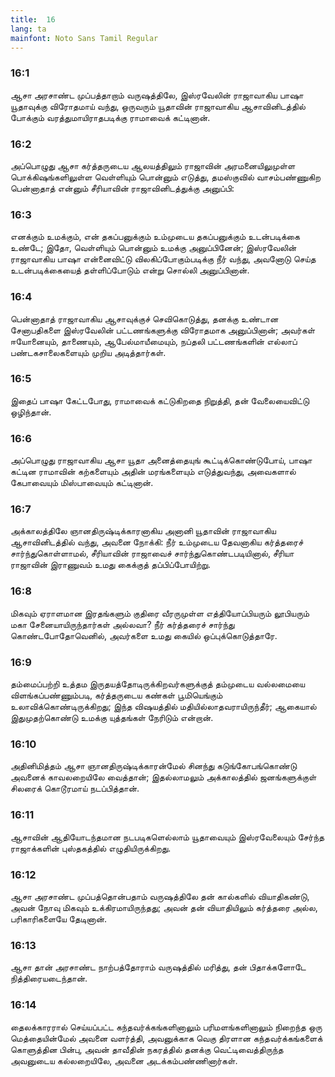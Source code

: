 ```yaml
---
title:  16
lang: ta
mainfont: Noto Sans Tamil Regular
---
```


###  16:1

ஆசா அரசாண்ட முப்பத்தாறாம் வருஷத்திலே, இஸ்ரவேலின் ராஜாவாகிய பாஷா யூதாவுக்கு விரோதமாய் வந்து, ஒருவரும் யூதாவின் ராஜாவாகிய ஆசாவினிடத்தில் போக்கும் வரத்துமாயிராதபடிக்கு ராமாவைக் கட்டினான்.

###  16:2

அப்பொழுது ஆசா கர்த்தருடைய ஆலயத்திலும் ராஜாவின் அரமனையிலுமுள்ள பொக்கிஷங்களிலுள்ள வெள்ளியும் பொன்னும் எடுத்து, தமஸ்குவில் வாசம்பண்ணுகிற பென்னாதாத் என்னும் சீரியாவின் ராஜாவினிடத்துக்கு அனுப்பி:

###  16:3

எனக்கும் உமக்கும், என் தகப்பனுக்கும் உம்முடைய தகப்பனுக்கும் உடன்படிக்கை உண்டே; இதோ, வெள்ளியும் பொன்னும் உமக்கு அனுப்பினேன்; இஸ்ரவேலின் ராஜாவாகிய பாஷா என்னைவிட்டு விலகிப்போகும்படிக்கு நீர் வந்து, அவனோடு செய்த உடன்படிக்கையைத் தள்ளிப்போடும் என்று சொல்லி அனுப்பினான்.

###  16:4

பென்னாதாத் ராஜாவாகிய ஆசாவுக்குச் செவிகொடுத்து, தனக்கு உண்டான சேனாபதிகளை இஸ்ரவேலின் பட்டணங்களுக்கு விரோதமாக அனுப்பினான்; அவர்கள் ஈயோனையும், தாணையும், ஆபேல்மாயீமையும், நப்தலி பட்டணங்களின் எல்லாப் பண்டகசாலைகளையும் முறிய அடித்தார்கள்.

###  16:5

இதைப் பாஷா கேட்டபோது, ராமாவைக் கட்டுகிறதை நிறுத்தி, தன் வேலையைவிட்டு ஒழிந்தான்.

###  16:6

அப்பொழுது ராஜாவாகிய ஆசா யூதா அனைத்தையுங் கூட்டிக்கொண்டுபோய், பாஷா கட்டின ராமாவின் கற்களையும் அதின் மரங்களையும் எடுத்துவந்து, அவைகளால் கேபாவையும் மிஸ்பாவையும் கட்டினான்.

###  16:7

அக்காலத்திலே ஞானதிருஷ்டிக்காரனாகிய அனானி யூதாவின் ராஜாவாகிய ஆசாவினிடத்தில் வந்து, அவனை நோக்கி: நீர் உம்முடைய தேவனாகிய கர்த்தரைச் சார்ந்துகொள்ளாமல், சீரியாவின் ராஜாவைச் சார்ந்துகொண்டபடியினால், சீரியா ராஜாவின் இராணுவம் உமது கைக்குத் தப்பிப்போயிற்று.

###  16:8

மிகவும் ஏராளமான இரதங்களும் குதிரை வீரருமுள்ள எத்தியோப்பியரும் லூபியரும் மகா சேனையாயிருந்தார்கள் அல்லவா? நீர் கர்த்தரைச் சார்ந்து கொண்டபோதோவெனில், அவர்களை உமது கையில் ஒப்புக்கொடுத்தாரே.

###  16:9

தம்மைப்பற்றி உத்தம இருதயத்தோடிருக்கிறவர்களுக்குத் தம்முடைய வல்லமையை விளங்கப்பண்ணும்படி, கர்த்தருடைய கண்கள் பூமியெங்கும் உலாவிக்கொண்டிருக்கிறது; இந்த விஷயத்தில் மதியில்லாதவராயிருந்தீர்; ஆகையால் இதுமுதற்கொண்டு உமக்கு யுத்தங்கள் நேரிடும் என்றான்.

###  16:10

அதினிமித்தம் ஆசா ஞானதிருஷ்டிக்காரன்மேல் சினந்து கடுங்கோபங்கொண்டு அவனைக் காவலறையிலே வைத்தான்; இதல்லாமலும் அக்காலத்தில் ஜனங்களுக்குள் சிலரைக் கொடூரமாய் நடப்பித்தான்.

###  16:11

ஆசாவின் ஆதியோடந்தமான நடபடிகளெல்லாம் யூதாவையும் இஸ்ரவேலையும் சேர்ந்த ராஜாக்களின் புஸ்தகத்தில் எழுதியிருக்கிறது.

###  16:12

ஆசா அரசாண்ட முப்பத்தொன்பதாம் வருஷத்திலே தன் கால்களில் வியாதிகண்டு, அவன் நோவு மிகவும் உக்கிரமாயிருந்தது; அவன் தன் வியாதியிலும் கர்த்தரை அல்ல, பரிகாரிகளையே தேடினான்.

###  16:13

ஆசா தான் அரசாண்ட நாற்பத்தோராம் வருஷத்தில் மரித்து, தன் பிதாக்களோடே நித்திரையடைந்தான்.

###  16:14

தைலக்காரரால் செய்யப்பட்ட கந்தவர்க்கங்களினாலும் பரிமளங்களினாலும் நிறைந்த ஒரு மெத்தையின்மேல் அவனை வளர்த்தி, அவனுக்காக வெகு திரளான கந்தவர்க்கங்களைக் கொளுத்தின பின்பு, அவன் தாவீதின் நகரத்தில் தனக்கு வெட்டிவைத்திருந்த அவனுடைய கல்லறையிலே, அவனை அடக்கம்பண்ணினார்கள்.

